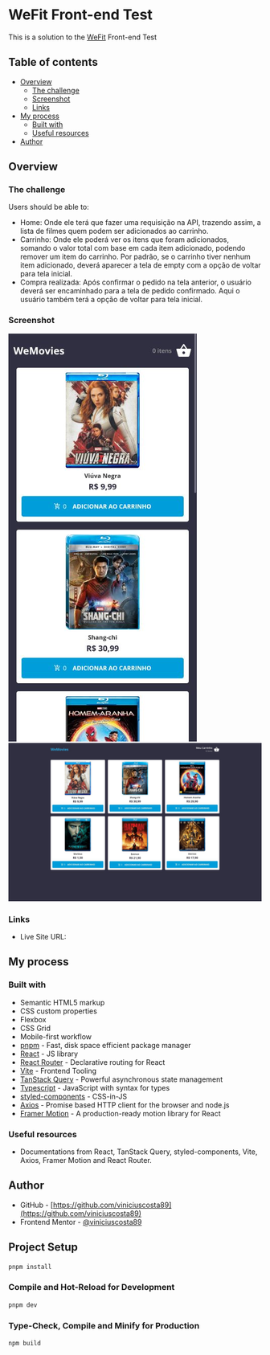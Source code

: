 # WeFit Front-end Test

This is a solution to the [WeFit](https://wefit.com.br) Front-end Test

## Table of contents

- [Overview](#overview)
  - [The challenge](#the-challenge)
  - [Screenshot](#screenshot)
  - [Links](#links)
- [My process](#my-process)
  - [Built with](#built-with)
  - [Useful resources](#useful-resources)
- [Author](#author)

## Overview

### The challenge

Users should be able to:

- Home: Onde ele terá que fazer uma requisição na API, trazendo assim, a lista de filmes quem podem ser adicionados ao carrinho.
- Carrinho: Onde ele poderá ver os itens que foram adicionados, somando o valor total com base em cada item adicionado, podendo remover um item do carrinho. Por padrão, se o carrinho tiver nenhum item adicionado, deverá aparecer a tela de empty com a opção de voltar para tela inicial.
- Compra realizada: Após confirmar o pedido na tela anterior, o usuário deverá ser encaminhado para a tela de pedido confirmado. Aqui o usuário também terá a opção de voltar para tela inicial.

### Screenshot

![Mobile](./screenshot-mobile.jpg)
![Desktop](./screenshot-desktop.jpg)

### Links

- Live Site URL: []()

## My process

### Built with

- Semantic HTML5 markup
- CSS custom properties
- Flexbox
- CSS Grid
- Mobile-first workflow
- [pnpm](https://pnpm.io) - Fast, disk space efficient package manager
- [React](https://react.dev) - JS library
- [React Router](https://reactrouter.com/) - Declarative routing for React
- [Vite](https://vitejs.dev) - Frontend Tooling
- [TanStack Query](https://tanstack.com/query/latest/docs/react/overview) - Powerful asynchronous state management
- [Typescript](https://www.typescriptlang.org) - JavaScript with syntax for types
- [styled-components](https://styled-components.com) - CSS-in-JS
- [Axios](https://axios-http.com/) - Promise based HTTP client for the browser and node.js
- [Framer Motion](https://www.framer.com/motion/) - A production-ready motion library for React

### Useful resources

- Documentations from React, TanStack Query, styled-components, Vite, Axios, Framer Motion and React Router.

## Author

- GitHub - [https://github.com/viniciuscosta89](https://github.com/viniciuscosta89)
- Frontend Mentor - [@viniciuscosta89](https://www.frontendmentor.io/profile/viniciuscosta89)

## Project Setup

```sh
pnpm install
```

### Compile and Hot-Reload for Development

```sh
pnpm dev
```

### Type-Check, Compile and Minify for Production

```sh
npm build
```
